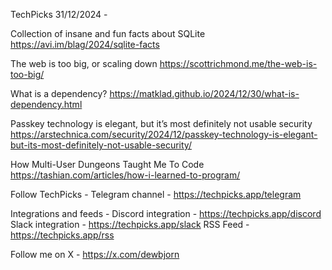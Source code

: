 TechPicks 31/12/2024 -

Collection of insane and fun facts about SQLite
https://avi.im/blag/2024/sqlite-facts

The web is too big, or scaling down
https://scottrichmond.me/the-web-is-too-big/

What is a dependency?
https://matklad.github.io/2024/12/30/what-is-dependency.html

Passkey technology is elegant, but it’s most definitely not usable security
https://arstechnica.com/security/2024/12/passkey-technology-is-elegant-but-its-most-definitely-not-usable-security/

How Multi-User Dungeons Taught Me To Code
https://tashian.com/articles/how-i-learned-to-program/

Follow TechPicks -
Telegram channel - https://techpicks.app/telegram

Integrations and feeds -
Discord integration - https://techpicks.app/discord
Slack integration - https://techpicks.app/slack
RSS Feed - https://techpicks.app/rss

Follow me on X - https://x.com/dewbjorn